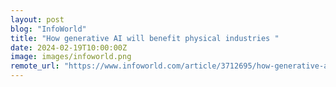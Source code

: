 ```yaml
---
layout: post
blog: "InfoWorld"
title: "How generative AI will benefit physical industries "
date: 2024-02-19T10:00:00Z
image: images/infoworld.png
remote_url: "https://www.infoworld.com/article/3712695/how-generative-ai-will-benefit-physical-industries.html#tk.rss_applicationdevelopment"
---
```

